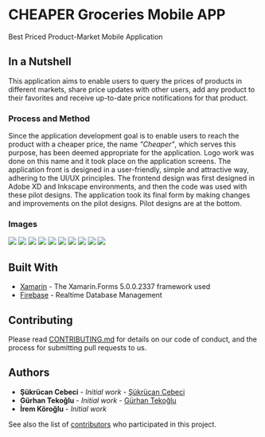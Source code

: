 # CHEAPER Groceries Mobile APP

Best Priced Product-Market Mobile Application

## In a Nutshell

This application aims to enable users to query the prices of products in different markets, share price updates with other users, add any product to their favorites and receive up-to-date price notifications for that product.

### Process and Method

Since the application development goal is to enable users to reach the product with a cheaper price, the name *"Cheaper"*, which serves this purpose, has been deemed appropriate for the application. Logo work was done on this name and it took place on the application screens.
The application front is designed in a user-friendly, simple and attractive way, adhering to the UI/UX principles. The frontend design was first designed in Adobe XD and Inkscape environments, and then the code was used with these pilot designs. The application took its final form by making changes and improvements on the pilot designs. Pilot designs are at the bottom.

### Images

![](https://globalaihub.com/wp-content/uploads/2021/11/logo_quality_min.png)
![](https://globalaihub.com/wp-content/uploads/2021/11/logo_quality_min.png)
![](https://globalaihub.com/wp-content/uploads/2021/11/logo_quality_min.png)
![](https://globalaihub.com/wp-content/uploads/2021/11/logo_quality_min.png)
![](https://globalaihub.com/wp-content/uploads/2021/11/logo_quality_min.png)
![](https://globalaihub.com/wp-content/uploads/2021/11/logo_quality_min.png)
![](https://globalaihub.com/wp-content/uploads/2021/11/logo_quality_min.png)
![](https://globalaihub.com/wp-content/uploads/2021/11/logo_quality_min.png)
![](https://globalaihub.com/wp-content/uploads/2021/11/logo_quality_min.png)
![](https://globalaihub.com/wp-content/uploads/2021/11/logo_quality_min.png)

## Built With

* [Xamarin](https://docs.microsoft.com/tr-tr/xamarin/?WT.mc_id=dotnet-35129-website) - The Xamarin.Forms 5.0.0.2337 framework used 
* [Firebase](https://firebase.google.com/docs) - Realtime Database Management

## Contributing

Please read [CONTRIBUTING.md](https://https://github.com/sukrucnCbc) for details on our code of conduct, and the process for submitting pull requests to us.

## Authors

* **Şükrücan Cebeci** - *Initial work* - [Şükrücan Cebeci](https://github.com/sukrucnCbc)
* **Gürhan Tekoğlu** - *Initial work* - [Gürhan Tekoğlu](https://github.com/gurhantekoglu/)
* **İrem Köroğlu** - *Initial work*


See also the list of [contributors](https://github.com/your/project/contributors) who participated in this project.
